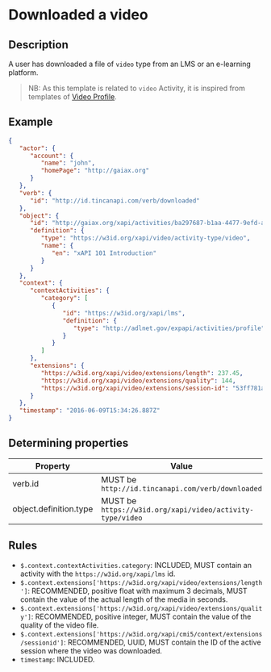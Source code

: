 # Downloaded a video

## Description

A user has downloaded a file of `video` type from an LMS or an e-learning platform.

> NB: As this template is related to `video` Activity, it is inspired from templates of [Video Profile](https://profiles.adlnet.gov/profile/90b2c849-d744-4d0c-8bd0-403e7859a35b).

## Example

```json
{
   "actor": {
      "account": {
         "name": "john",
         "homePage": "http://gaiax.org"
      }
   },
   "verb": {
      "id": "http://id.tincanapi.com/verb/downloaded"
   },
   "object": {
      "id": "http://gaiax.org/xapi/activities/ba297687-b1aa-4477-9efd-a782c8fdb90a",
      "definition": {
         "type": "https://w3id.org/xapi/video/activity-type/video",
         "name": {
            "en": "xAPI 101 Introduction"
         }
      }
   },
   "context": {
      "contextActivities": {
         "category": [
            {
               "id": "https://w3id.org/xapi/lms",
               "definition": {
                  "type": "http://adlnet.gov/expapi/activities/profile"
               }
            }
         ]
      }, 
      "extensions": {
         "https://w3id.org/xapi/video/extensions/length": 237.45,
         "https://w3id.org/xapi/video/extensions/quality": 144,
         "https://w3id.org/xapi/video/extensions/session-id": "53ff781a-3c52-11ee-be56-0242ac120002"
      }
   },
   "timestamp": "2016-06-09T15:34:26.887Z"
}
```

## Determining properties

| Property | Value |
|---|---|
| verb.id | MUST be `http://id.tincanapi.com/verb/downloaded` |
| object.definition.type | MUST be `https://w3id.org/xapi/video/activity-type/video` |

## Rules

- `$.context.contextActivities.category`: INCLUDED, MUST contain an activity with the `https://w3id.org/xapi/lms` id.
- `$.context.extensions['https://w3id.org/xapi/video/extensions/length']`: RECOMMENDED, positive float with maximum 3 decimals, MUST contain the value of the actual length of the media in seconds.
- `$.context.extensions['https://w3id.org/xapi/video/extensions/quality']`: RECOMMENDED, positive integer, MUST contain the value of the quality of the video file.
- `$.context.extensions['https://w3id.org/xapi/cmi5/context/extensions/sessionid']`: RECOMMENDED, UUID, MUST contain the ID of the active session where the video was downloaded.
- `timestamp`: INCLUDED.